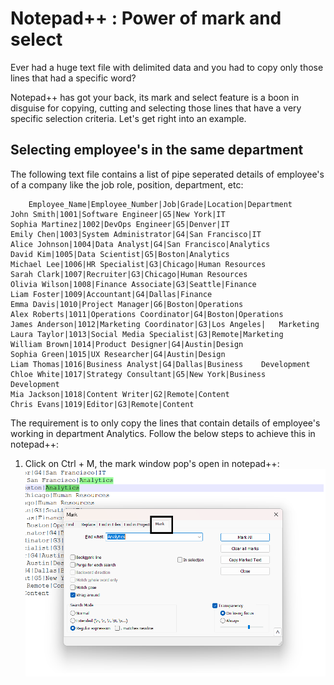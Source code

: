 # Notepad++ : Power of mark and select

Ever had a huge text file with delimited data and you had to copy only those lines that had a specific word?

Notepad++ has got your back, its mark and select feature is a boon in disguise for copying, cutting and selecting those lines that have a very specific selection criteria.
Let's get right into an example.

## Selecting employee's in the same department

The following text file contains a list of pipe seperated details of employee's of a company like the job role, position, department, etc:

        Employee_Name|Employee_Number|Job|Grade|Location|Department
    John Smith|1001|Software Engineer|G5|New York|IT
    Sophia Martinez|1002|DevOps Engineer|G5|Denver|IT
    Emily Chen|1003|System Administrator|G4|San Francisco|IT
    Alice Johnson|1004|Data Analyst|G4|San Francisco|Analytics
    David Kim|1005|Data Scientist|G5|Boston|Analytics
    Michael Lee|1006|HR Specialist|G3|Chicago|Human Resources
    Sarah Clark|1007|Recruiter|G3|Chicago|Human Resources
    Olivia Wilson|1008|Finance Associate|G3|Seattle|Finance
    Liam Foster|1009|Accountant|G4|Dallas|Finance
    Emma Davis|1010|Project Manager|G6|Boston|Operations
    Alex Roberts|1011|Operations Coordinator|G4|Boston|Operations
    James Anderson|1012|Marketing Coordinator|G3|Los Angeles|   Marketing
    Laura Taylor|1013|Social Media Specialist|G3|Remote|Marketing
    William Brown|1014|Product Designer|G4|Austin|Design
    Sophia Green|1015|UX Researcher|G4|Austin|Design
    Liam Thomas|1016|Business Analyst|G4|Dallas|Business    Development
    Chloe White|1017|Strategy Consultant|G5|New York|Business   Development
    Mia Jackson|1018|Content Writer|G2|Remote|Content
    Chris Evans|1019|Editor|G3|Remote|Content

The requirement is to only copy the lines that contain details of employee's working in department Analytics.
Follow the below steps to achieve this in notepad++:

1. Click on Ctrl + M, the mark window pop's open in notepad++:
   ![alt text](image.png)
